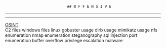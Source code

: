 								## O F F E N S I V E
----
****

<a href="{{ site.baseurl }}/_posts/OSINT.md">OSINT</a></br>
C2
files windows
files linux
gobuster usage
dirb usage
mimikatz usage
nfs enumeration
nmap enumeration
steganography
sql injection
port enumeration
buffer overflow
privilege escalation
malware
